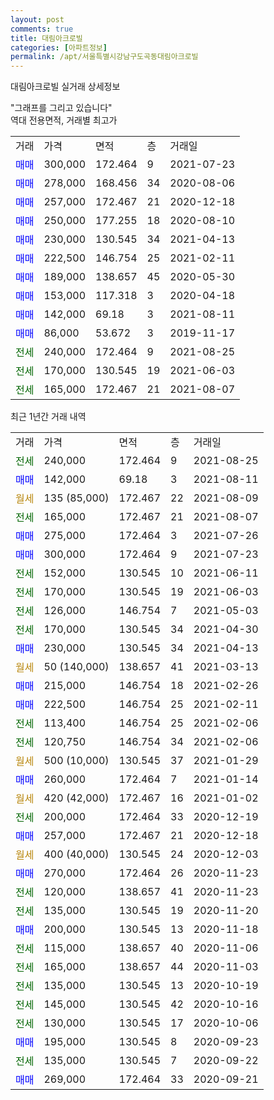 ```yaml
---
layout: post
comments: true
title: 대림아크로빌
categories: [아파트정보]
permalink: /apt/서울특별시강남구도곡동대림아크로빌
---
```


대림아크로빌 실거래 상세정보

<script type="text/javascript">
  google.charts.load('current', {'packages':['line', 'corechart']});
  google.charts.setOnLoadCallback(drawChart);

  function drawChart() {
    var data = new google.visualization.DataTable();
    data.addColumn('date', '거래일');
    data.addColumn('number', "매매");
    data.addColumn('number', "전세");
    data.addColumn('number', "전매");

    data.addRows([[new Date(Date.parse("2021-08-25")), null, 240000, null], [new Date(Date.parse("2021-08-11")), 142000, null, null], [new Date(Date.parse("2021-08-09")), null, null, null], [new Date(Date.parse("2021-08-07")), null, 165000, null], [new Date(Date.parse("2021-07-26")), 275000, null, null], [new Date(Date.parse("2021-07-23")), 300000, null, null], [new Date(Date.parse("2021-06-11")), null, 152000, null], [new Date(Date.parse("2021-06-03")), null, 170000, null], [new Date(Date.parse("2021-05-03")), null, 126000, null], [new Date(Date.parse("2021-04-30")), null, 170000, null], [new Date(Date.parse("2021-04-13")), 230000, null, null], [new Date(Date.parse("2021-03-13")), null, null, null], [new Date(Date.parse("2021-02-26")), 215000, null, null], [new Date(Date.parse("2021-02-11")), 222500, null, null], [new Date(Date.parse("2021-02-06")), null, 113400, null], [new Date(Date.parse("2021-02-06")), null, 120750, null], [new Date(Date.parse("2021-01-29")), null, null, null], [new Date(Date.parse("2021-01-14")), 260000, null, null], [new Date(Date.parse("2021-01-02")), null, null, null], [new Date(Date.parse("2020-12-19")), null, 200000, null], [new Date(Date.parse("2020-12-18")), 257000, null, null], [new Date(Date.parse("2020-12-03")), null, null, null], [new Date(Date.parse("2020-11-23")), 270000, null, null], [new Date(Date.parse("2020-11-23")), null, 120000, null], [new Date(Date.parse("2020-11-20")), null, 135000, null], [new Date(Date.parse("2020-11-18")), 200000, null, null], [new Date(Date.parse("2020-11-06")), null, 115000, null], [new Date(Date.parse("2020-11-03")), null, 165000, null], [new Date(Date.parse("2020-10-19")), null, 135000, null], [new Date(Date.parse("2020-10-16")), null, 145000, null], [new Date(Date.parse("2020-10-06")), null, 130000, null], [new Date(Date.parse("2020-09-23")), 195000, null, null], [new Date(Date.parse("2020-09-22")), null, 135000, null], [new Date(Date.parse("2020-09-21")), 269000, null, null]]);

    var options = {
      hAxis: {
        format: 'yyyy/MM/dd'
      },    
      lineWidth: 0,
      pointsVisible: true,    
      title: '최근 1년간 유형별 실거래가 분포',
      legend: { position: 'bottom' }
    };

    var formatter = new google.visualization.NumberFormat({pattern:'###,###'} );
    formatter.format(data, 1);
    formatter.format(data, 2);
    
    setTimeout(function() {
        var chart = new google.visualization.LineChart(document.getElementById('columnchart_material'));
        chart.draw(data, (options));
        document.getElementById('loading').style.display = 'none';
    }, 1000);
  }
</script>


<div id="loading" style="z-index:20; display: block; margin-left: 0px">"그래프를 그리고 있습니다"</div>
<div id="columnchart_material" style="width: 95%; margin-left: 0px; display: block"></div>
<!-- contents start -->
역대 전용면적, 거래별 최고가
<table class="sortable">
    <tr>
      <td>거래</td>
      <td>가격</td>
      <td>면적</td>
      <td>층</td>
      <td>거래일</td>
    </tr>
        <tr>
          <td><a style="color: blue">매매</a></td>
          <td>300,000</td>
          <td>172.464</td>
          <td>9</td>
          <td>2021-07-23</td>
        </tr>            <tr>
          <td><a style="color: blue">매매</a></td>
          <td>278,000</td>
          <td>168.456</td>
          <td>34</td>
          <td>2020-08-06</td>
        </tr>            <tr>
          <td><a style="color: blue">매매</a></td>
          <td>257,000</td>
          <td>172.467</td>
          <td>21</td>
          <td>2020-12-18</td>
        </tr>            <tr>
          <td><a style="color: blue">매매</a></td>
          <td>250,000</td>
          <td>177.255</td>
          <td>18</td>
          <td>2020-08-10</td>
        </tr>            <tr>
          <td><a style="color: blue">매매</a></td>
          <td>230,000</td>
          <td>130.545</td>
          <td>34</td>
          <td>2021-04-13</td>
        </tr>            <tr>
          <td><a style="color: blue">매매</a></td>
          <td>222,500</td>
          <td>146.754</td>
          <td>25</td>
          <td>2021-02-11</td>
        </tr>            <tr>
          <td><a style="color: blue">매매</a></td>
          <td>189,000</td>
          <td>138.657</td>
          <td>45</td>
          <td>2020-05-30</td>
        </tr>            <tr>
          <td><a style="color: blue">매매</a></td>
          <td>153,000</td>
          <td>117.318</td>
          <td>3</td>
          <td>2020-04-18</td>
        </tr>            <tr>
          <td><a style="color: blue">매매</a></td>
          <td>142,000</td>
          <td>69.18</td>
          <td>3</td>
          <td>2021-08-11</td>
        </tr>            <tr>
          <td><a style="color: blue">매매</a></td>
          <td>86,000</td>
          <td>53.672</td>
          <td>3</td>
          <td>2019-11-17</td>
        </tr>        
        <tr>
              <td><a style="color: darkgreen">전세</a></td>
              <td>240,000</td>
              <td>172.464</td>
              <td>9</td>
              <td>2021-08-25</td>
            </tr>            <tr>
              <td><a style="color: darkgreen">전세</a></td>
              <td>170,000</td>
              <td>130.545</td>
              <td>19</td>
              <td>2021-06-03</td>
            </tr>            <tr>
              <td><a style="color: darkgreen">전세</a></td>
              <td>165,000</td>
              <td>172.467</td>
              <td>21</td>
              <td>2021-08-07</td>
            </tr>        
    
</table>

최근 1년간 거래 내역

<table class="sortable">
    <tr>
      <td>거래</td>
      <td>가격</td>
      <td>면적</td>
      <td>층</td>
      <td>거래일</td>
    </tr>
    <tr>
      <td><a style="color: darkgreen">전세</a></td>
      <td>240,000</td>
      <td>172.464</td>
      <td>9</td>
      <td>2021-08-25</td>
    </tr>          <tr>
      <td><a style="color: blue">매매</a></td>
      <td>142,000</td>
      <td>69.18</td>
      <td>3</td>
      <td>2021-08-11</td>
    </tr>          <tr>
      <td><a style="color: darkgoldenrod">월세</a></td>
      <td>135 (85,000)</td>
      <td>172.467</td>
      <td>22</td>
      <td>2021-08-09</td>
    </tr>          <tr>
      <td><a style="color: darkgreen">전세</a></td>
      <td>165,000</td>
      <td>172.467</td>
      <td>21</td>
      <td>2021-08-07</td>
    </tr>          <tr>
      <td><a style="color: blue">매매</a></td>
      <td>275,000</td>
      <td>172.464</td>
      <td>3</td>
      <td>2021-07-26</td>
    </tr>          <tr>
      <td><a style="color: blue">매매</a></td>
      <td>300,000</td>
      <td>172.464</td>
      <td>9</td>
      <td>2021-07-23</td>
    </tr>          <tr>
      <td><a style="color: darkgreen">전세</a></td>
      <td>152,000</td>
      <td>130.545</td>
      <td>10</td>
      <td>2021-06-11</td>
    </tr>          <tr>
      <td><a style="color: darkgreen">전세</a></td>
      <td>170,000</td>
      <td>130.545</td>
      <td>19</td>
      <td>2021-06-03</td>
    </tr>          <tr>
      <td><a style="color: darkgreen">전세</a></td>
      <td>126,000</td>
      <td>146.754</td>
      <td>7</td>
      <td>2021-05-03</td>
    </tr>          <tr>
      <td><a style="color: darkgreen">전세</a></td>
      <td>170,000</td>
      <td>130.545</td>
      <td>34</td>
      <td>2021-04-30</td>
    </tr>          <tr>
      <td><a style="color: blue">매매</a></td>
      <td>230,000</td>
      <td>130.545</td>
      <td>34</td>
      <td>2021-04-13</td>
    </tr>          <tr>
      <td><a style="color: darkgoldenrod">월세</a></td>
      <td>50 (140,000)</td>
      <td>138.657</td>
      <td>41</td>
      <td>2021-03-13</td>
    </tr>          <tr>
      <td><a style="color: blue">매매</a></td>
      <td>215,000</td>
      <td>146.754</td>
      <td>18</td>
      <td>2021-02-26</td>
    </tr>          <tr>
      <td><a style="color: blue">매매</a></td>
      <td>222,500</td>
      <td>146.754</td>
      <td>25</td>
      <td>2021-02-11</td>
    </tr>          <tr>
      <td><a style="color: darkgreen">전세</a></td>
      <td>113,400</td>
      <td>146.754</td>
      <td>25</td>
      <td>2021-02-06</td>
    </tr>          <tr>
      <td><a style="color: darkgreen">전세</a></td>
      <td>120,750</td>
      <td>146.754</td>
      <td>34</td>
      <td>2021-02-06</td>
    </tr>          <tr>
      <td><a style="color: darkgoldenrod">월세</a></td>
      <td>500 (10,000)</td>
      <td>130.545</td>
      <td>37</td>
      <td>2021-01-29</td>
    </tr>          <tr>
      <td><a style="color: blue">매매</a></td>
      <td>260,000</td>
      <td>172.464</td>
      <td>7</td>
      <td>2021-01-14</td>
    </tr>          <tr>
      <td><a style="color: darkgoldenrod">월세</a></td>
      <td>420 (42,000)</td>
      <td>172.467</td>
      <td>16</td>
      <td>2021-01-02</td>
    </tr>          <tr>
      <td><a style="color: darkgreen">전세</a></td>
      <td>200,000</td>
      <td>172.464</td>
      <td>33</td>
      <td>2020-12-19</td>
    </tr>          <tr>
      <td><a style="color: blue">매매</a></td>
      <td>257,000</td>
      <td>172.467</td>
      <td>21</td>
      <td>2020-12-18</td>
    </tr>          <tr>
      <td><a style="color: darkgoldenrod">월세</a></td>
      <td>400 (40,000)</td>
      <td>130.545</td>
      <td>24</td>
      <td>2020-12-03</td>
    </tr>          <tr>
      <td><a style="color: blue">매매</a></td>
      <td>270,000</td>
      <td>172.464</td>
      <td>26</td>
      <td>2020-11-23</td>
    </tr>          <tr>
      <td><a style="color: darkgreen">전세</a></td>
      <td>120,000</td>
      <td>138.657</td>
      <td>41</td>
      <td>2020-11-23</td>
    </tr>          <tr>
      <td><a style="color: darkgreen">전세</a></td>
      <td>135,000</td>
      <td>130.545</td>
      <td>19</td>
      <td>2020-11-20</td>
    </tr>          <tr>
      <td><a style="color: blue">매매</a></td>
      <td>200,000</td>
      <td>130.545</td>
      <td>13</td>
      <td>2020-11-18</td>
    </tr>          <tr>
      <td><a style="color: darkgreen">전세</a></td>
      <td>115,000</td>
      <td>138.657</td>
      <td>40</td>
      <td>2020-11-06</td>
    </tr>          <tr>
      <td><a style="color: darkgreen">전세</a></td>
      <td>165,000</td>
      <td>138.657</td>
      <td>44</td>
      <td>2020-11-03</td>
    </tr>          <tr>
      <td><a style="color: darkgreen">전세</a></td>
      <td>135,000</td>
      <td>130.545</td>
      <td>13</td>
      <td>2020-10-19</td>
    </tr>          <tr>
      <td><a style="color: darkgreen">전세</a></td>
      <td>145,000</td>
      <td>130.545</td>
      <td>42</td>
      <td>2020-10-16</td>
    </tr>          <tr>
      <td><a style="color: darkgreen">전세</a></td>
      <td>130,000</td>
      <td>130.545</td>
      <td>17</td>
      <td>2020-10-06</td>
    </tr>          <tr>
      <td><a style="color: blue">매매</a></td>
      <td>195,000</td>
      <td>130.545</td>
      <td>8</td>
      <td>2020-09-23</td>
    </tr>          <tr>
      <td><a style="color: darkgreen">전세</a></td>
      <td>135,000</td>
      <td>130.545</td>
      <td>7</td>
      <td>2020-09-22</td>
    </tr>          <tr>
      <td><a style="color: blue">매매</a></td>
      <td>269,000</td>
      <td>172.464</td>
      <td>33</td>
      <td>2020-09-21</td>
    </tr>      </table>
<!-- contents end -->    


